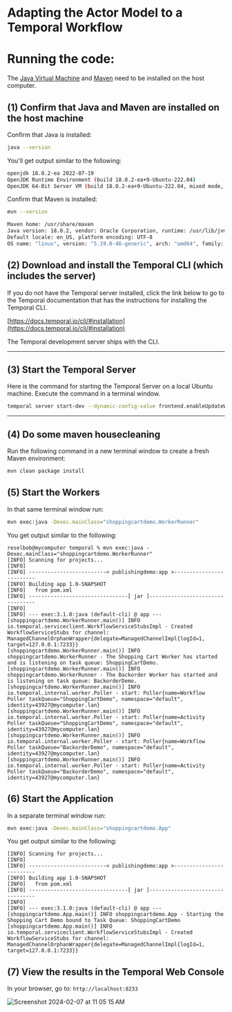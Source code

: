 # Adapting the Actor Model to a Temporal Workflow

# Running the code:

The [Java Virtual Machine](https://openjdk.org/) and [Maven](https://maven.apache.org/install.html) need to be installed
on the host computer.

## (1) Confirm that Java and Maven are installed on the host machine

Confirm that Java is installed:

```bash
java --version
```

You'll get output similar to the following:

```bash
openjdk 18.0.2-ea 2022-07-19
OpenJDK Runtime Environment (build 18.0.2-ea+9-Ubuntu-222.04)
OpenJDK 64-Bit Server VM (build 18.0.2-ea+9-Ubuntu-222.04, mixed mode, sharing)
```

Confirm that Maven is installed:

```bash
mvn --version
```

```bash
Maven home: /usr/share/maven
Java version: 18.0.2, vendor: Oracle Corporation, runtime: /usr/lib/jvm/jdk-18.0.2
Default locale: en_US, platform encoding: UTF-8
OS name: "linux", version: "5.19.0-46-generic", arch: "amd64", family: "unix"
```

## (2) Download and install the Temporal CLI (which includes the server)

If you do not have the Temporal server installed, click the link below to go to the Temporal documentation that has the
instructions for installing the Temporal CLI.

[https://docs.temporal.io/cli/#installation](https://docs.temporal.io/cli/#installation)

The Temporal development server ships with the CLI.

---

## (3) Start the Temporal Server

Here is the command for starting the Temporal Server on a local Ubuntu machine. Execute the command in a terminal
window.

```bash
temporal server start-dev --dynamic-config-value frontend.enableUpdateWorkflowExecution=true
```

---

## (4) Do some maven housecleaning

Run the following command in a new terminal window to create a fresh Maven environment:

```bash
mvn clean package install
```

## (5) Start the Workers

In that same terminal window run:

```bash
mvn exec:java -Dexec.mainClass="shoppingcartdemo.WorkerRunner"
```

You get output similar to the following:

```text
reselbob@mycomputer temporal % mvn exec:java -Dexec.mainClass="shoppingcartdemo.WorkerRunner"
[INFO] Scanning for projects...
[INFO] 
[INFO] -------------------------< publishingdemo:app >-------------------------
[INFO] Building app 1.0-SNAPSHOT
[INFO]   from pom.xml
[INFO] --------------------------------[ jar ]---------------------------------
[INFO] 
[INFO] --- exec:3.1.0:java (default-cli) @ app ---
[shoppingcartdemo.WorkerRunner.main()] INFO io.temporal.serviceclient.WorkflowServiceStubsImpl - Created WorkflowServiceStubs for channel: ManagedChannelOrphanWrapper{delegate=ManagedChannelImpl{logId=1, target=127.0.0.1:7233}}
[shoppingcartdemo.WorkerRunner.main()] INFO shoppingcartdemo.WorkerRunner - The Shopping Cart Worker has started and is listening on task queue: ShoppingCartDemo.
[shoppingcartdemo.WorkerRunner.main()] INFO shoppingcartdemo.WorkerRunner - The Backorder Worker has started and is listening on task queue: BackorderDemo.
[shoppingcartdemo.WorkerRunner.main()] INFO io.temporal.internal.worker.Poller - start: Poller{name=Workflow Poller taskQueue="ShoppingCartDemo", namespace="default", identity=43927@mycomputer.lan}
[shoppingcartdemo.WorkerRunner.main()] INFO io.temporal.internal.worker.Poller - start: Poller{name=Activity Poller taskQueue="ShoppingCartDemo", namespace="default", identity=43927@mycomputer.lan}
[shoppingcartdemo.WorkerRunner.main()] INFO io.temporal.internal.worker.Poller - start: Poller{name=Workflow Poller taskQueue="BackorderDemo", namespace="default", identity=43927@mycomputer.lan}
[shoppingcartdemo.WorkerRunner.main()] INFO io.temporal.internal.worker.Poller - start: Poller{name=Activity Poller taskQueue="BackorderDemo", namespace="default", identity=43927@mycomputer.lan}
```

## (6) Start the Application

In a separate terminal window run:

```bash
mvn exec:java -Dexec.mainClass="shoppingcartdemo.App"
```

You get output similar to the following:

```text
[INFO] Scanning for projects...
[INFO] 
[INFO] -------------------------< publishingdemo:app >-------------------------
[INFO] Building app 1.0-SNAPSHOT
[INFO]   from pom.xml
[INFO] --------------------------------[ jar ]---------------------------------
[INFO] 
[INFO] --- exec:3.1.0:java (default-cli) @ app ---
[shoppingcartdemo.App.main()] INFO shoppingcartdemo.App - Starting the Shopping Cart Demo bound to Task Queue: ShoppingCartDemo
[shoppingcartdemo.App.main()] INFO io.temporal.serviceclient.WorkflowServiceStubsImpl - Created WorkflowServiceStubs for channel: ManagedChannelOrphanWrapper{delegate=ManagedChannelImpl{logId=1, target=127.0.0.1:7233}}

```

## (7) View the results in the Temporal Web Console

In your browser, go to: `http://localhost:8233`

![Screenshot 2024-02-07 at 11 05 15 AM](https://github.com/temporalio/temporal-development-patterns-whitepapers/assets/1110569/feb73692-507a-435a-900c-651c14a37b5c)



